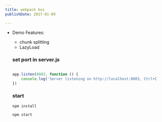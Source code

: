 ```yaml
---
title: webpack bui
publishDate: 2017-01-09

---
```




- Demo Features:

  - chunk splitting
  - LazyLoad





  ### set port in server.js

  ```js

  app.listen(8083, function () {
      console.log('Server listening on http://localhost:8083, Ctrl+C to stop')
  })

  ```


  ### start
    ```
    npm install

    npm start
    ```
